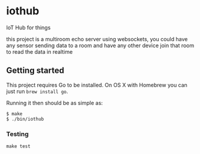 # iothub

IoT Hub for things


this project is a multiroom echo server using websockets, you could have 
any sensor sending data to a room and have any other device join that room to read
the data in realtime

## Getting started

This project requires Go to be installed. On OS X with Homebrew you can just run `brew install go`.

Running it then should be as simple as:

```console
$ make
$ ./bin/iothub
```

### Testing

``make test``